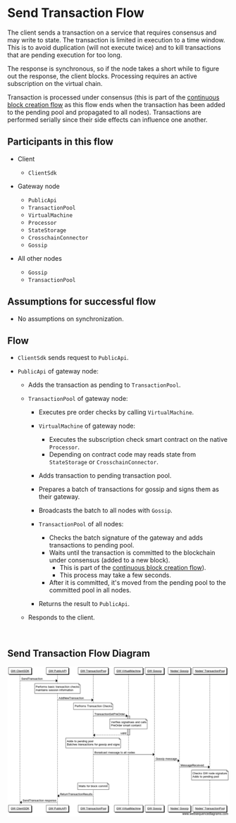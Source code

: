 # Send Transaction Flow

The client sends a transaction on a service that requires consensus and may write to state. The transaction is limited in execution to a time window. This is to avoid duplication (will not execute twice) and to kill transactions that are pending execution for too long.

The response is synchronous, so if the node takes a short while to figure out the response, the client blocks. Processing requires an active subscription on the virtual chain.

Transaction is processed under consensus (this is part of the [continuous block creation flow](block-creation.md) as this flow ends when the transaction has been added to the pending pool and propagated to all nodes). Transactions are performed serially since their side effects can influence one another.

## Participants in this flow

* Client
  * `ClientSdk`

* Gateway node
  * `PublicApi`
  * `TransactionPool`
  * `VirtualMachine`
  * `Processor`
  * `StateStorage`
  * `CrosschainConnector`
  * `Gossip`

* All other nodes
  * `Gossip`
  * `TransactionPool`

## Assumptions for successful flow

* No assumptions on synchronization.

## Flow

* `ClientSdk` sends request to `PublicApi`.

* `PublicApi` of gateway node:
  * Adds the transaction as pending to `TransactionPool`.

  * `TransactionPool` of gateway node:
    * Executes pre order checks by calling `VirtualMachine`.

    * `VirtualMachine` of gateway node:
      * Executes the subscription check smart contract on the native `Processor`.
      * Depending on contract code may reads state from `StateStorage` or `CrosschainConnector`.

    * Adds transaction to pending transaction pool.
    * Prepares a batch of transactions for gossip and signs them as their gateway.
    * Broadcasts the batch to all nodes with `Gossip`.

    * `TransactionPool` of all nodes:
      * Checks the batch signature of the gateway and adds transactions to pending pool.
      * Waits until the transaction is committed to the blockchain under consensus (added to a new block).
        * This is part of the [continuous block creation flow](block-creation.md)).
        * This process may take a few seconds.
      * After it is committed, it's moved from the pending pool to the committed pool in all nodes.

    * Returns the result to `PublicApi`.

  * Responds to the client.

&nbsp;
## Send Transaction Flow Diagram

![alt text][send_transaction_flow] <br/><br/>

[send_transaction_flow]: ../_img/send_transaction_flow.png "Send transction"

